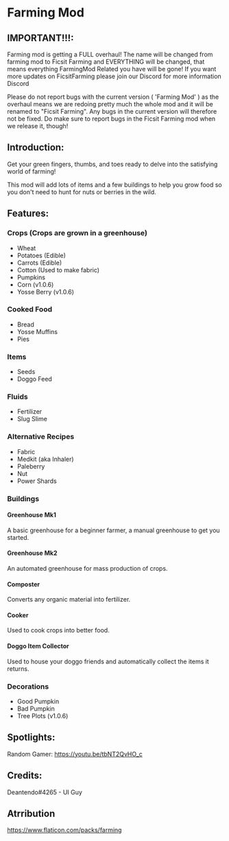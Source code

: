# Farming Mod
## IMPORTANT!!!:
Farming mod is getting a FULL overhaul! The name will be changed from farming mod to Ficsit Farming and EVERYTHING will be changed, that means everything FarmingMod Related you have will be gone! If you want more updates on FicsitFarming please join our Discord for more information Discord

Please do not report bugs with the current version ( 'Farming Mod' ) as the overhaul means we are redoing pretty much the whole mod and it will be renamed to "Ficsit Farming". Any bugs in the current version will therefore not be fixed. Do make sure to report bugs in the Ficsit Farming mod when we release it, though!

## Introduction:
Get your green fingers, thumbs, and toes ready to delve into the satisfying world of farming!

This mod will add lots of items and a few buildings to help you grow food so you don't need to hunt for nuts or berries in the wild.

## Features:

### Crops (Crops are grown in a greenhouse)
* Wheat
* Potatoes (Edible)
* Carrots (Edible)
* Cotton (Used to make fabric)
* Pumpkins
* Corn (v1.0.6)
* Yosse Berry (v1.0.6)

### Cooked Food
* Bread
* Yosse Muffins
* Pies

### Items
* Seeds
* Doggo Feed

### Fluids
* Fertilizer
* Slug Slime

### Alternative Recipes
* Fabric
* Medkit (aka Inhaler)
* Paleberry
* Nut
* Power Shards

### Buildings
#### Greenhouse Mk1
A basic greenhouse for a beginner farmer, a manual greenhouse to get you started.

#### Greenhouse Mk2
An automated greenhouse for mass production of crops.

#### Composter
Converts any organic material into fertilizer.

#### Cooker
Used to cook crops into better food.

#### Doggo Item Collector
Used to house your doggo friends and automatically collect the items it returns.

### Decorations
* Good Pumpkin
* Bad Pumpkin
* Tree Plots (v1.0.6)

## Spotlights:
Random Gamer: https://youtu.be/tbNT2QvHO_c

## Credits:
Deantendo#4265 - UI Guy

## Atrribution
https://www.flaticon.com/packs/farming
